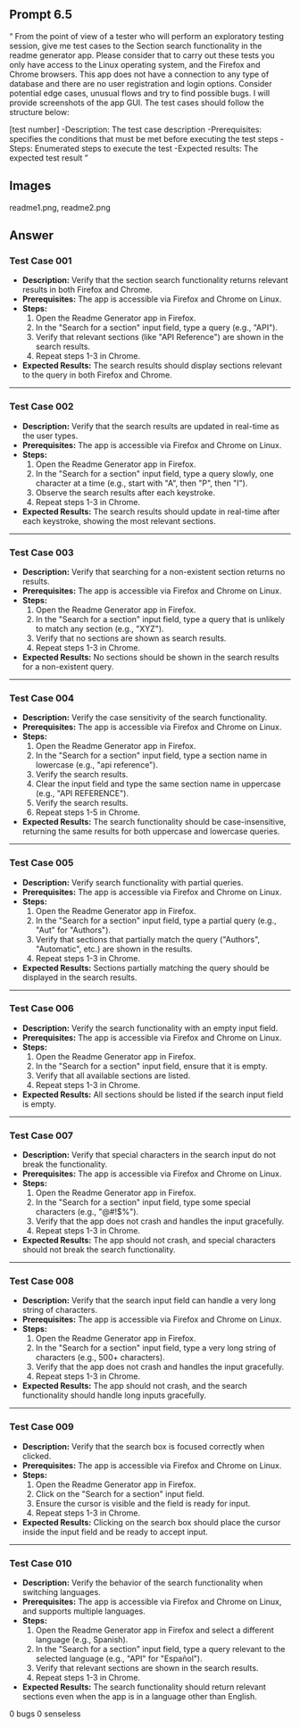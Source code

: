 ## Prompt 6.5

“
From the point of view of a tester who will perform an exploratory testing session, give me test cases to the Section search functionality in the readme generator app. Please consider that to carry out these tests you only have access to the Linux operating system, and the Firefox and Chrome browsers. This app does not have a connection to any type of database and there are no user registration and login options. Consider potential edge cases, unusual flows and try to find possible bugs. I will provide screenshots of the app GUI. The test cases should follow the structure below:

[test number]
-Description: The test case description
-Prerequisites: specifies the conditions that must be met before executing the test steps
-Steps: Enumerated steps to execute the test
-Expected results: The expected test result
”

## Images

readme1.png, readme2.png

## Answer

### Test Case 001
- **Description:** Verify that the section search functionality returns relevant results in both Firefox and Chrome.
- **Prerequisites:** The app is accessible via Firefox and Chrome on Linux.
- **Steps:**
  1. Open the Readme Generator app in Firefox.
  2. In the "Search for a section" input field, type a query (e.g., "API").
  3. Verify that relevant sections (like "API Reference") are shown in the search results.
  4. Repeat steps 1-3 in Chrome.
- **Expected Results:** The search results should display sections relevant to the query in both Firefox and Chrome.

---

### Test Case 002
- **Description:** Verify that the search results are updated in real-time as the user types.
- **Prerequisites:** The app is accessible via Firefox and Chrome on Linux.
- **Steps:**
  1. Open the Readme Generator app in Firefox.
  2. In the "Search for a section" input field, type a query slowly, one character at a time (e.g., start with "A", then "P", then "I").
  3. Observe the search results after each keystroke.
  4. Repeat steps 1-3 in Chrome.
- **Expected Results:** The search results should update in real-time after each keystroke, showing the most relevant sections.

---

### Test Case 003
- **Description:** Verify that searching for a non-existent section returns no results.
- **Prerequisites:** The app is accessible via Firefox and Chrome on Linux.
- **Steps:**
  1. Open the Readme Generator app in Firefox.
  2. In the "Search for a section" input field, type a query that is unlikely to match any section (e.g., "XYZ").
  3. Verify that no sections are shown as search results.
  4. Repeat steps 1-3 in Chrome.
- **Expected Results:** No sections should be shown in the search results for a non-existent query.

---

### Test Case 004
- **Description:** Verify the case sensitivity of the search functionality.
- **Prerequisites:** The app is accessible via Firefox and Chrome on Linux.
- **Steps:**
  1. Open the Readme Generator app in Firefox.
  2. In the "Search for a section" input field, type a section name in lowercase (e.g., "api reference").
  3. Verify the search results.
  4. Clear the input field and type the same section name in uppercase (e.g., "API REFERENCE").
  5. Verify the search results.
  6. Repeat steps 1-5 in Chrome.
- **Expected Results:** The search functionality should be case-insensitive, returning the same results for both uppercase and lowercase queries.

---

### Test Case 005
- **Description:** Verify search functionality with partial queries.
- **Prerequisites:** The app is accessible via Firefox and Chrome on Linux.
- **Steps:**
  1. Open the Readme Generator app in Firefox.
  2. In the "Search for a section" input field, type a partial query (e.g., "Aut" for "Authors").
  3. Verify that sections that partially match the query ("Authors", "Automatic", etc.) are shown in the results.
  4. Repeat steps 1-3 in Chrome.
- **Expected Results:** Sections partially matching the query should be displayed in the search results.

---

### Test Case 006
- **Description:** Verify the search functionality with an empty input field.
- **Prerequisites:** The app is accessible via Firefox and Chrome on Linux.
- **Steps:**
  1. Open the Readme Generator app in Firefox.
  2. In the "Search for a section" input field, ensure that it is empty.
  3. Verify that all available sections are listed.
  4. Repeat steps 1-3 in Chrome.
- **Expected Results:** All sections should be listed if the search input field is empty.

---

### Test Case 007
- **Description:** Verify that special characters in the search input do not break the functionality.
- **Prerequisites:** The app is accessible via Firefox and Chrome on Linux.
- **Steps:**
  1. Open the Readme Generator app in Firefox.
  2. In the "Search for a section" input field, type some special characters (e.g., "@#!$%").
  3. Verify that the app does not crash and handles the input gracefully.
  4. Repeat steps 1-3 in Chrome.
- **Expected Results:** The app should not crash, and special characters should not break the search functionality.

---

### Test Case 008
- **Description:** Verify that the search input field can handle a very long string of characters.
- **Prerequisites:** The app is accessible via Firefox and Chrome on Linux.
- **Steps:**
  1. Open the Readme Generator app in Firefox.
  2. In the "Search for a section" input field, type a very long string of characters (e.g., 500+ characters).
  3. Verify that the app does not crash and handles the input gracefully.
  4. Repeat steps 1-3 in Chrome.
- **Expected Results:** The app should not crash, and the search functionality should handle long inputs gracefully.

---

### Test Case 009
- **Description:** Verify that the search box is focused correctly when clicked.
- **Prerequisites:** The app is accessible via Firefox and Chrome on Linux.
- **Steps:**
  1. Open the Readme Generator app in Firefox.
  2. Click on the "Search for a section" input field.
  3. Ensure the cursor is visible and the field is ready for input.
  4. Repeat steps 1-3 in Chrome.
- **Expected Results:** Clicking on the search box should place the cursor inside the input field and be ready to accept input.

---

### Test Case 010
- **Description:** Verify the behavior of the search functionality when switching languages.
- **Prerequisites:** The app is accessible via Firefox and Chrome on Linux, and supports multiple languages.
- **Steps:**
  1. Open the Readme Generator app in Firefox and select a different language (e.g., Spanish).
  2. In the "Search for a section" input field, type a query relevant to the selected language (e.g., "API" for "Español").
  3. Verify that relevant sections are shown in the search results.
  4. Repeat steps 1-3 in Chrome.
- **Expected Results:** The search functionality should return relevant sections even when the app is in a language other than English.

0 bugs
0 senseless
